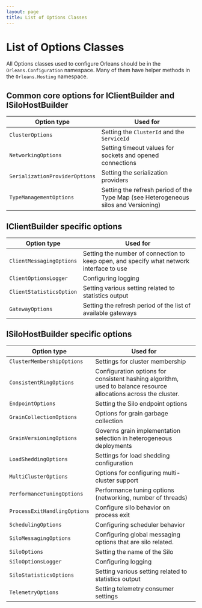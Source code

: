 ```yaml
---
layout: page
title: List of Options Classes
---
```


# List of Options Classes

All Options classes used to configure Orleans should be in the `Orleans.Configuration` namespace. Many of them have helper methods in the `Orleans.Hosting` namespace.

## Common core options for IClientBuilder and ISiloHostBuilder

| Option type | Used for |
|-------------|----------|
| `ClusterOptions` | Setting the `ClusterId` and the `ServiceId` |
| `NetworkingOptions` | Setting timeout values for sockets and opened connections |
| `SerializationProviderOptions` | Setting the serialization providers |
| `TypeManagementOptions` | Setting the refresh period of the Type Map (see Heterogeneous silos and Versioning) |

## IClientBuilder specific options

| Option type | Used for |
|-------------|----------|
| `ClientMessagingOptions` | Setting the number of connection to keep open, and specify what network interface to use |
| `ClientOptionsLogger` | Configuring logging |
| `ClientStatisticsOption` | Setting various setting related to statistics output |
| `GatewayOptions` | Setting the refresh period of the list of available gateways |

## ISiloHostBuilder specific options

| Option type | Used for |
|-------------|----------|
| `ClusterMembershipOptions` | Settings for cluster membership |
| `ConsistentRingOptions` | Configuration options for consistent hashing algorithm, used to balance resource allocations across the cluster. |
| `EndpointOptions` | Setting the Silo endpoint options |
| `GrainCollectionOptions` | Options for grain garbage collection |
| `GrainVersioningOptions` |  Governs grain implementation selection in heterogeneous deployments |
| `LoadSheddingOptions` | Settings for load shedding configuration |
| `MultiClusterOptions` | Options for configuring multi-cluster support |
| `PerformanceTuningOptions` | Performance tuning options (networking, number of threads) |
| `ProcessExitHandlingOptions` | Configure silo behavior on process exit |
| `SchedulingOptions` | Configuring scheduler behavior |
| `SiloMessagingOptions` | Configuring global messaging options that are silo related. |
| `SiloOptions` | Setting the name of the Silo |
| `SiloOptionsLogger` | Configuring logging |
| `SiloStatisticsOptions` |  Setting various setting related to statistics output |
| `TelemetryOptions` | Setting telemetry consumer settings |


















